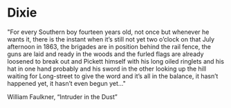# Dixie
"For every Southern boy fourteen years old, not once but whenever he wants it, there is the instant when it’s still not yet two o’clock on that July afternoon in 1863, the brigades are in position behind the rail fence, the guns are laid and ready in the woods and the furled flags are already loosened to break out and Pickett himself with his long oiled ringlets and his hat in one hand probably and his sword in the other looking up the hill waiting for Long-street to give the word and it’s all in the balance, it hasn’t happened yet, it hasn’t even begun yet…"

William Faulkner, “Intruder in the Dust”